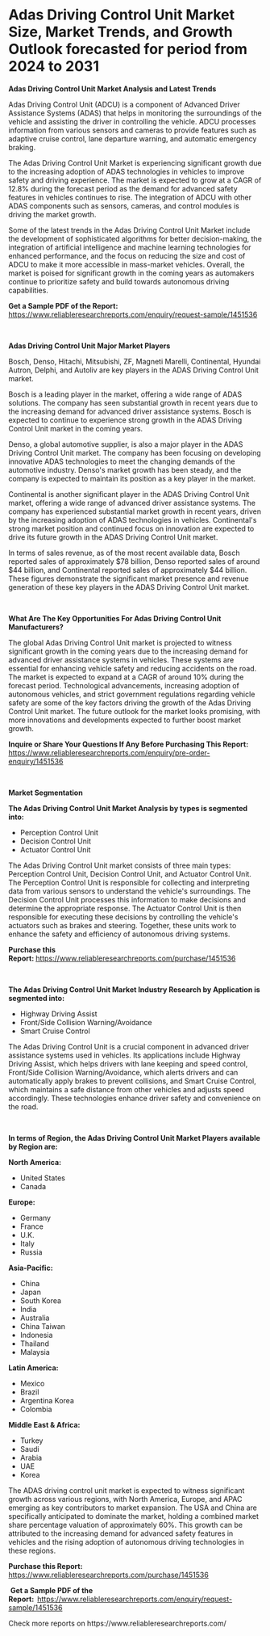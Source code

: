 <p><h1>Adas Driving Control Unit Market Size, Market Trends, and Growth Outlook forecasted for period from 2024 to 2031</h1></p><p><strong>Adas Driving Control Unit Market Analysis and Latest Trends</strong></p>
<p><p>Adas Driving Control Unit (ADCU) is a component of Advanced Driver Assistance Systems (ADAS) that helps in monitoring the surroundings of the vehicle and assisting the driver in controlling the vehicle. ADCU processes information from various sensors and cameras to provide features such as adaptive cruise control, lane departure warning, and automatic emergency braking.</p><p>The Adas Driving Control Unit Market is experiencing significant growth due to the increasing adoption of ADAS technologies in vehicles to improve safety and driving experience. The market is expected to grow at a CAGR of 12.8% during the forecast period as the demand for advanced safety features in vehicles continues to rise. The integration of ADCU with other ADAS components such as sensors, cameras, and control modules is driving the market growth.</p><p>Some of the latest trends in the Adas Driving Control Unit Market include the development of sophisticated algorithms for better decision-making, the integration of artificial intelligence and machine learning technologies for enhanced performance, and the focus on reducing the size and cost of ADCU to make it more accessible in mass-market vehicles. Overall, the market is poised for significant growth in the coming years as automakers continue to prioritize safety and build towards autonomous driving capabilities.</p></p>
<p><strong>Get a Sample PDF of the Report:&nbsp;</strong> <a href="https://www.reliableresearchreports.com/enquiry/request-sample/1451536">https://www.reliableresearchreports.com/enquiry/request-sample/1451536</a></p>
<p>&nbsp;</p>
<p><strong>Adas Driving Control Unit Major Market Players</strong></p>
<p><p>Bosch, Denso, Hitachi, Mitsubishi, ZF, Magneti Marelli, Continental, Hyundai Autron, Delphi, and Autoliv are key players in the ADAS Driving Control Unit market. </p><p>Bosch is a leading player in the market, offering a wide range of ADAS solutions. The company has seen substantial growth in recent years due to the increasing demand for advanced driver assistance systems. Bosch is expected to continue to experience strong growth in the ADAS Driving Control Unit market in the coming years.</p><p>Denso, a global automotive supplier, is also a major player in the ADAS Driving Control Unit market. The company has been focusing on developing innovative ADAS technologies to meet the changing demands of the automotive industry. Denso's market growth has been steady, and the company is expected to maintain its position as a key player in the market.</p><p>Continental is another significant player in the ADAS Driving Control Unit market, offering a wide range of advanced driver assistance systems. The company has experienced substantial market growth in recent years, driven by the increasing adoption of ADAS technologies in vehicles. Continental's strong market position and continued focus on innovation are expected to drive its future growth in the ADAS Driving Control Unit market.</p><p>In terms of sales revenue, as of the most recent available data, Bosch reported sales of approximately $78 billion, Denso reported sales of around $44 billion, and Continental reported sales of approximately $44 billion. These figures demonstrate the significant market presence and revenue generation of these key players in the ADAS Driving Control Unit market.</p></p>
<p>&nbsp;</p>
<p><strong>What Are The Key Opportunities For Adas Driving Control Unit Manufacturers?</strong></p>
<p><p>The global Adas Driving Control Unit market is projected to witness significant growth in the coming years due to the increasing demand for advanced driver assistance systems in vehicles. These systems are essential for enhancing vehicle safety and reducing accidents on the road. The market is expected to expand at a CAGR of around 10% during the forecast period. Technological advancements, increasing adoption of autonomous vehicles, and strict government regulations regarding vehicle safety are some of the key factors driving the growth of the Adas Driving Control Unit market. The future outlook for the market looks promising, with more innovations and developments expected to further boost market growth.</p></p>
<p><strong>Inquire or Share Your Questions If Any Before Purchasing This Report:</strong> <a href="https://www.reliableresearchreports.com/enquiry/pre-order-enquiry/1451536">https://www.reliableresearchreports.com/enquiry/pre-order-enquiry/1451536</a></p>
<p>&nbsp;</p>
<p><strong>Market Segmentation</strong></p>
<p><strong>The Adas Driving Control Unit Market Analysis by types is segmented into:</strong></p>
<p><ul><li>Perception Control Unit</li><li>Decision Control Unit</li><li>Actuator Control Unit</li></ul></p>
<p><p>The Adas Driving Control Unit market consists of three main types: Perception Control Unit, Decision Control Unit, and Actuator Control Unit. The Perception Control Unit is responsible for collecting and interpreting data from various sensors to understand the vehicle's surroundings. The Decision Control Unit processes this information to make decisions and determine the appropriate response. The Actuator Control Unit is then responsible for executing these decisions by controlling the vehicle's actuators such as brakes and steering. Together, these units work to enhance the safety and efficiency of autonomous driving systems.</p></p>
<p><strong>Purchase this Report:&nbsp;</strong><a href="https://www.reliableresearchreports.com/purchase/1451536">https://www.reliableresearchreports.com/purchase/1451536</a></p>
<p>&nbsp;</p>
<p><strong>The Adas Driving Control Unit Market Industry Research by Application is segmented into:</strong></p>
<p><ul><li>Highway Driving Assist</li><li>Front/Side Collision Warning/Avoidance</li><li>Smart Cruise Control</li></ul></p>
<p><p>The Adas Driving Control Unit is a crucial component in advanced driver assistance systems used in vehicles. Its applications include Highway Driving Assist, which helps drivers with lane keeping and speed control, Front/Side Collision Warning/Avoidance, which alerts drivers and can automatically apply brakes to prevent collisions, and Smart Cruise Control, which maintains a safe distance from other vehicles and adjusts speed accordingly. These technologies enhance driver safety and convenience on the road.</p></p>
<p>&nbsp;</p>
<p><strong>In terms of Region, the Adas Driving Control Unit Market Players available by Region are:</strong></p>
<p>
    <p> <strong> North America: </strong>
        <ul>
            <li>United States</li>
            <li>Canada</li>
        </ul>
        </p> 
    <p> <strong> Europe: </strong>
        <ul>
            <li>Germany</li>
            <li>France</li>
            <li>U.K.</li>
            <li>Italy</li>
            <li>Russia</li>
        </ul>
        </p> 
    <p> <strong> Asia-Pacific: </strong>
        <ul>
            <li>China</li>
            <li>Japan</li>
            <li>South Korea</li>
            <li>India</li>
            <li>Australia</li>
            <li>China Taiwan</li>
            <li>Indonesia</li>
            <li>Thailand</li>
            <li>Malaysia</li>
        </ul>
        </p> 
    <p> <strong> Latin America: </strong>
        <ul>
            <li>Mexico</li>
            <li>Brazil</li>
            <li>Argentina Korea</li>
            <li>Colombia</li>
        </ul>
        </p> 
    <p> <strong> Middle East & Africa: </strong>
        <ul>
            <li>Turkey</li>
            <li>Saudi</li>
            <li>Arabia</li>
            <li>UAE</li>
            <li>Korea</li>
        </ul>
    </p>
    </p>
<p><p>The ADAS driving control unit market is expected to witness significant growth across various regions, with North America, Europe, and APAC emerging as key contributors to market expansion. The USA and China are specifically anticipated to dominate the market, holding a combined market share percentage valuation of approximately 60%. This growth can be attributed to the increasing demand for advanced safety features in vehicles and the rising adoption of autonomous driving technologies in these regions.</p></p>
<p><strong>Purchase this Report: </strong><a href="https://www.reliableresearchreports.com/purchase/1451536">https://www.reliableresearchreports.com/purchase/1451536</a></p>
<p>&nbsp;<strong>Get a Sample PDF of the Report:&nbsp;&nbsp;</strong><a href="https://www.reliableresearchreports.com/enquiry/request-sample/1451536">https://www.reliableresearchreports.com/enquiry/request-sample/1451536</a></p>
<p><strong></strong></p>
<p>Check more reports on https://www.reliableresearchreports.com/</p>